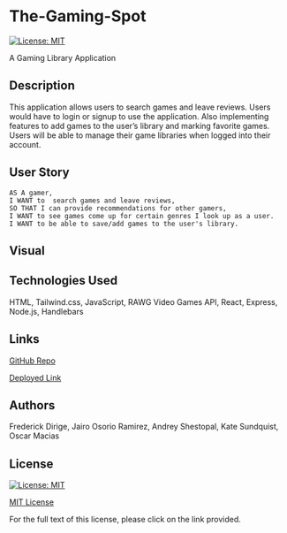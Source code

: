 # The-Gaming-Spot

[![License: MIT](https://img.shields.io/badge/License-MIT-yellow.svg)](https://opensource.org/licenses/MIT)

A Gaming Library Application 


## Description

This application allows users to search games and leave reviews. Users would have to login or signup to use the application. Also implementing features to add games to the user’s library and marking favorite games. Users will be able to manage their game libraries when logged into their account.


## User Story 
```
AS A gamer,
I WANT to  search games and leave reviews,
SO THAT I can provide recommendations for other gamers,
I WANT to see games come up for certain genres I look up as a user.
I WANT to be able to save/add games to the user's library.
```

## Visual

<!-- insert when project is completed -->


## Technologies Used

HTML, Tailwind.css, JavaScript, RAWG Video Games API, React, Express, Node.js, Handlebars


## Links

[GitHub Repo](https://github.com/fdirige/The-Gaming-Spot)

[Deployed Link]()


## Authors

Frederick Dirige, Jairo Osorio Ramirez, Andrey Shestopal, Kate Sundquist, Oscar Macias


## License

[![License: MIT](https://img.shields.io/badge/License-MIT-yellow.svg)](https://opensource.org/licenses/MIT)

[MIT License](https://opensource.org/license/mit-0/)

For the full text of this license, please click on the link provided.
